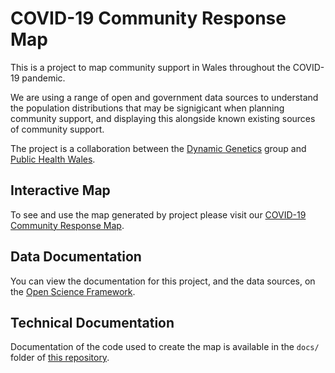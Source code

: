 # COVID-19 Community Response Map

This is a project to map community support in Wales throughout the COVID-19 pandemic.

We are using a range of open and government data sources to understand the population
distributions that may be signigicant when planning community support,
and displaying this alongside known existing sources of community support.

The project is a collaboration between the [Dynamic Genetics](http://dynamicgenetics.org) 
group and [Public Health Wales](https://phw.nhs.wales).

## Interactive Map

To see and use the map generated by project please visit our [COVID-19 Community Response Map](https://covidresponsemap.wales).

## Data Documentation

You can view the documentation for this project, and the data sources,
on the [Open Science Framework](https://bit.ly/covidresponsemapwiki).

## Technical Documentation  

Documentation of the code used to create the map is available in the `docs/` folder of [this repository](https://covidresponsemap.wales/docs/build/html/index.html). 